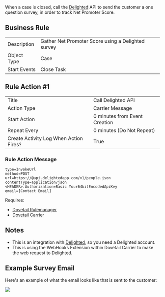 When a case is closed, call the [Delighted](https://delighted.com/) API to send the customer a one question survey, in order to track Net Promoter Score.

## Business Rule

|  |  |
| ------------- | ------------- |
| Description  | Gather Net Promoter Score using a Delighted survey |
| Object Type  | Case  |
| Start Events| Close Task

## Rule Action #1
|  |  |
| ------------- | ------------- |
| Title	| Call Delighted API
| Action Type	| Carrier Message
| Start Action	| 0 minutes from Event Creation
| Repeat Every	| 0 minutes (Do Not Repeat)
| Create Activity Log When Action Fires?	| True

### Rule Action Message	
```
type=InvokeUrl
method=POST
url=https://@api.delightedapp.com/v1/people.json
contentType=application/json
<HEADER>.Authorization=Basic Your64bitEncodedApiKey
email=[Contact Email]
```
Requires:
* [Dovetail Rulemanager](https://support.dovetailsoftware.com/selfservice/products/show/RuleManager)
* [Dovetail Carrier](https://support.dovetailsoftware.com/selfservice/products/show/Dovetail%20Carrier)

## Notes
* This is an integration with [Delighted](https://delighted.com/), so you need a Delighted account.
* This is using the WebHooks Extension within Dovetail Carrier to make the web request to Delighted.

## Example Survey Email
Here's an example of what the email looks like that is sent to the customer:

![](https://d26dzxoao6i3hh.cloudfront.net/items/2U0O1O452d422B2s0A2j/delighted.png)

